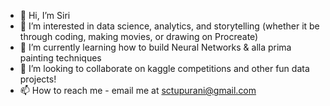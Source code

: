 - 👋 Hi, I’m Siri
- 👀 I’m interested in data science, analytics, and storytelling (whether it be through coding, making movies, or drawing on Procreate)
- 🌱 I’m currently learning how to build Neural Networks & alla prima painting techniques
- 💞️ I’m looking to collaborate on kaggle competitions and other fun data projects!
- 📫 How to reach me - email me at sctupurani@gmail.com

<!---
SiriTupurani/SiriTupurani is a ✨ special ✨ repository because its `README.md` (this file) appears on your GitHub profile.
You can click the Preview link to take a look at your changes.
--->
